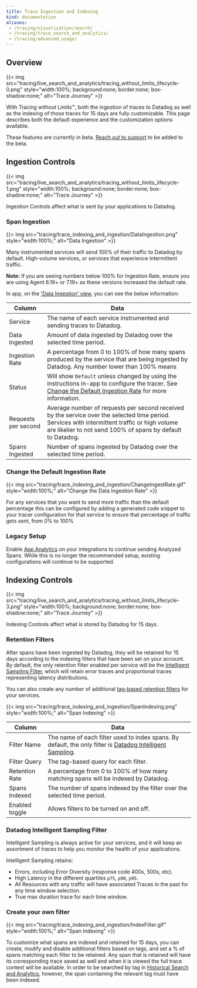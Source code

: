 ```yaml
---
title: Trace Ingestion and Indexing
kind: documentation
aliases:
 - /tracing/visualization/search/
 - /tracing/trace_search_and_analytics/
 - /tracing/advanced_usage/
---
```

## Overview

{{< img src="tracing/live_search_and_analytics/tracing_without_limits_lifecycle-0.png" style="width:100%; background:none; border:none; box-shadow:none;" alt="Trace Journey" >}}

With Tracing without Limits™, both the ingestion of traces to Datadog as well as the indexing of those traces for 15 days are fully customizable.  This page describes both the default experience and the customization options available.

<div class="alert alert-warning">
These features are currently in beta. <a href="https://docs.datadoghq.com/help/">Reach out to support</a> to be added to the beta.
</div>

## Ingestion Controls

{{< img src="tracing/live_search_and_analytics/tracing_without_limits_lifecycle-1.png" style="width:100%; background:none; border:none; box-shadow:none;" alt="Trace Journey" >}}

Ingestion Controls affect what is sent by your applications to Datadog.

### Span Ingestion

{{< img src="tracing/trace_indexing_and_ingestion/DataIngestion.png" style="width:100%;" alt="Data Ingestion" >}}

Many instrumented services will send 100% of their traffic to Datadog by default.  High-volume services, or services that experience intermittent traffic.

**Note:** If you are seeing numbers below 100% for Ingestion Rate, ensure you are using Agent 6.19+ or 7.19+ as these versions increased the default rate.

In app, on the ['Data Ingestion' view][1], you can see the below information:

| Column                | Data |
| ----------------------- | ---------- |
| Service                 | The name of each service instrumented and sending traces to Datadog.   |
| Data Ingested             | Amount of data ingested by Datadog over the selected time period.      |
| Ingestion Rate                 | A percentage from 0 to 100% of how many spans produced by the service that are being ingested by Datadog.  Any number lower than 100% means       |
| Status             | Will show `Default` unless changed by using the instructions in-app to configure the tracer. See [Change the Default Ingestion Rate](#change-the-default-ingestion-rate) for more information.    |
| Requests per second                 |   Average number of requests per second received by the service over the selected time period. Services with intermittent traffic or high volume are likelier to not send 100% of spans by default to Datadog.    |
| Spans Ingested            | Number of spans ingested by Datadog over the selected time period.        |

### Change the Default Ingestion Rate

{{< img src="tracing/trace_indexing_and_ingestion/ChangeIngestRate.gif" style="width:100%;" alt="Change the Data Ingestion Rate" >}}

For any services that you want to send more traffic than the default percentage this can be configured by adding a generated code snippet to your tracer configuration for that service to ensure that percentage of traffic gets sent, from 0% to 100%

### Legacy Setup

Enable [App Analytics][2] on your integrations to continue sending Analyzed Spans.  While this is no longer the recommended setup, existing configurations will continue to be supported.

## Indexing Controls

{{< img src="tracing/live_search_and_analytics/tracing_without_limits_lifecycle-3.png" style="width:100%; background:none; border:none; box-shadow:none;" alt="Trace Journey" >}}

Indexing Controls affect what is stored by Datadog for 15 days.

### Retention Filters

After spans have been ingested by Datadog, they will be retained for 15 days according to the indexing filters that have been set on your account.  By default, the only retention filter enabled per service will be the [Intelligent Sampling Filter](#datadog-intelligent-sampling-filter), which will retain error traces and proportional traces representing latency distributions.

You can also create any number of additional [tag-based retention filters](#create-your-own-filter) for your services.

{{< img src="tracing/trace_indexing_and_ingestion/SpanIndexing.png" style="width:100%;" alt="Span Indexing" >}}

| Column                | Data |
| ----------------------- | ---------- |
| Filter Name                | The name of each filter used to index spans.  By default, the only filter is [Datadog Intelligent Sampling](#datadog-intelligent-sampling).   |
| Filter Query             | The tag-based query for each filter.      |
| Retention Rate                | A percentage from 0 to 100% of how many matching spans will be indexed by Datadog. |
| Spans Indexed             | The number of spans indexed by the filter over the selected time period.   |
| Enabled toggle                 |  Allows filters to be turned on and off.  |

### Datadog Intelligent Sampling Filter

Intelligent Sampling is always active for your services, and it will keep an assortment of traces to help you monitor the health of your applications.

Intelligent Sampling retains:
- Errors, including Error Diversity (response code 400s, 500s, etc).
- High Latency in the different quartiles `p75`, `p90`, `p95`.
- All Resources with any traffic will have associated Traces in the past for any time window selection.
- True max duration trace for each time window.

### Create your own filter

{{< img src="tracing/trace_indexing_and_ingestion/IndexFilter.gif" style="width:100%;" alt="Span Indexing" >}}

To customize what spans are indexed and retained for 15 days, you can create, modify and disable additional filters based on tags, and set a % of spans matching each filter to be retained. Any span that is retained will have its corresponding trace saved as well and when it is viewed the full trace context will be available.  In order to be searched by tag in [Historical Search and Analytics][3], however, the span containing the relevant tag must have been indexed.

[1]: https://app.datadoghq.com/apm/traces/data-ingestion
[2]: /tracing/trace_ingestion_and_indexing/app_analytics
[3]: /tracing/trace_search_and_analytics
